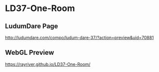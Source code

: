 # LD37-One-Room

## LudumDare Page
http://ludumdare.com/compo/ludum-dare-37/?action=preview&uid=70881

## WebGL Preview
https://rayriver.github.io/LD37-One-Room/